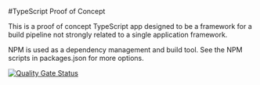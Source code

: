 #TypeScript Proof of Concept

This is a proof of concept TypeScript app designed to be a framework for a build pipeline not strongly related to a single application framework.

NPM is used as a dependency management and build tool. See the NPM scripts in packages.json for more options.

[![Quality Gate Status](https://sonarcloud.io/api/project_badges/measure?project=IntegerMan_TypeScriptHelloWorld&metric=alert_status)](https://sonarcloud.io/dashboard?id=IntegerMan_TypeScriptHelloWorld)
